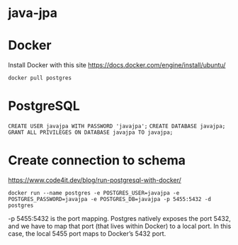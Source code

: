 # java-jpa

# Docker
Install Docker with this site https://docs.docker.com/engine/install/ubuntu/

```
docker pull postgres
```

# PostgreSQL

```CREATE USER javajpa WITH PASSWORD 'javajpa';```
```CREATE DATABASE javajpa;```
```GRANT ALL PRIVILEGES ON DATABASE javajpa TO javajpa;```

# Create connection to schema
https://www.code4it.dev/blog/run-postgresql-with-docker/

```
docker run --name postgres -e POSTGRES_USER=javajpa -e POSTGRES_PASSWORD=javajpa -e POSTGRES_DB=javajpa -p 5455:5432 -d postgres
```
-p 5455:5432 is the port mapping. Postgres natively exposes the port 5432, and we have to map that port (that lives within Docker) to a local port. In this case, the local 5455 port maps to Docker’s 5432 port.